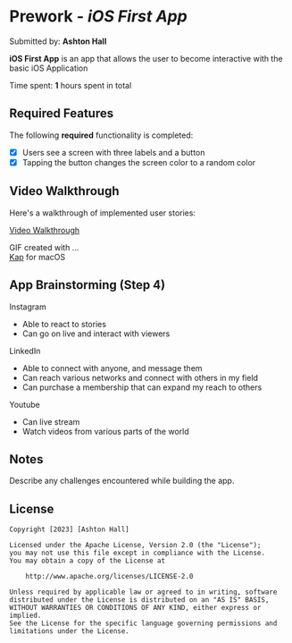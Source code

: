 # Prework - *iOS First App*

Submitted by: **Ashton Hall**

**iOS First App** is an app that allows the user to become interactive with the basic iOS Application 

Time spent: **1** hours spent in total

## Required Features

The following **required** functionality is completed:

- [x] Users see a screen with three labels and a button
- [x] Tapping the button changes the screen color to a random color
 
## Video Walkthrough

Here's a walkthrough of implemented user stories:

[Video Walkthrough](https://imgur.com/a/6kLp036.gif) 

GIF created with ...  
[Kap](https://getkap.co/) for macOS


## App Brainstorming (Step 4)

Instagram
- Able to react to stories
- Can go on live and interact with viewers

LinkedIn
- Able to connect with anyone, and message them
- Can reach various networks and connect with others in my field
- Can purchase a membership that can expand my reach to others

Youtube
- Can live stream
- Watch videos from various parts of the world

## Notes

Describe any challenges encountered while building the app.

## License

    Copyright [2023] [Ashton Hall]

    Licensed under the Apache License, Version 2.0 (the "License");
    you may not use this file except in compliance with the License.
    You may obtain a copy of the License at

        http://www.apache.org/licenses/LICENSE-2.0

    Unless required by applicable law or agreed to in writing, software
    distributed under the License is distributed on an "AS IS" BASIS,
    WITHOUT WARRANTIES OR CONDITIONS OF ANY KIND, either express or implied.
    See the License for the specific language governing permissions and
    limitations under the License.
